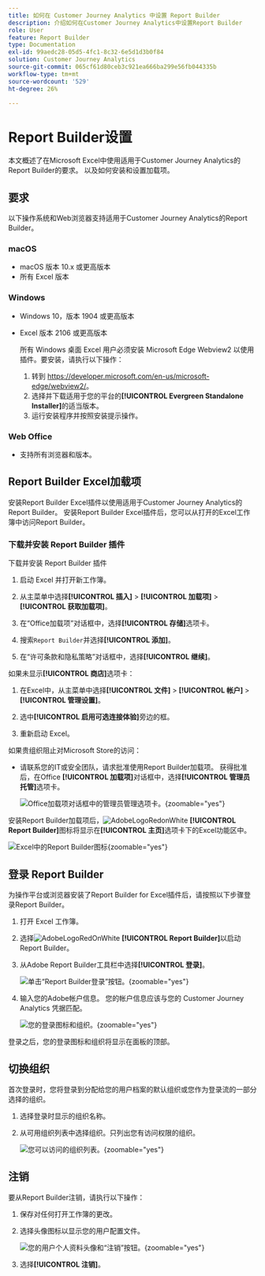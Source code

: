 ```yaml
---
title: 如何在 Customer Journey Analytics 中设置 Report Builder
description: 介绍如何在Customer Journey Analytics中设置Report Builder
role: User
feature: Report Builder
type: Documentation
exl-id: 99aedc28-05d5-4fc1-8c32-6e5d1d3b0f84
solution: Customer Journey Analytics
source-git-commit: 065cf61d80ceb3c921ea666ba299e56fb044335b
workflow-type: tm+mt
source-wordcount: '529'
ht-degree: 26%

---
```


# Report Builder设置

本文概述了在Microsoft Excel中使用适用于Customer Journey Analytics的Report Builder的要求。 以及如何安装和设置加载项。

## 要求

以下操作系统和Web浏览器支持适用于Customer Journey Analytics的Report Builder。

### macOS

- macOS 版本 10.x 或更高版本
- 所有 Excel 版本

### Windows

- Windows 10，版本 1904 或更高版本
- Excel 版本 2106 或更高版本

  所有 Windows 桌面 Excel 用户必须安装 Microsoft Edge Webview2 以使用插件。要安装，请执行以下操作：

   1. 转到 <https://developer.microsoft.com/en-us/microsoft-edge/webview2/>。
   1. 选择并下载适用于您的平台的&#x200B;**[!UICONTROL Evergreen Standalone Installer]**&#x200B;的适当版本。
   1. 运行安装程序并按照安装提示操作。

### Web Office

- 支持所有浏览器和版本。


## Report Builder Excel加载项

安装Report Builder Excel插件以使用适用于Customer Journey Analytics的Report Builder。 安装Report Builder Excel插件后，您可以从打开的Excel工作簿中访问Report Builder。

### 下载并安装 Report Builder 插件

下载并安装 Report Builder 插件

1. 启动 Excel 并打开新工作簿。

1. 从主菜单中选择&#x200B;**[!UICONTROL 插入]** > **[!UICONTROL 加载项]** > **[!UICONTROL 获取加载项]**。

1. 在“Office加载项”对话框中，选择&#x200B;**[!UICONTROL 存储]**&#x200B;选项卡。

1. 搜索`Report Builder`并选择&#x200B;**[!UICONTROL 添加]**。

1. 在“许可条款和隐私策略”对话框中，选择&#x200B;**[!UICONTROL 继续]**。

如果未显示&#x200B;**[!UICONTROL 商店]**&#x200B;选项卡：

1. 在Excel中，从主菜单中选择&#x200B;**[!UICONTROL 文件]** > **[!UICONTROL 帐户]** > **[!UICONTROL 管理设置]**。

1. 选中&#x200B;**[!UICONTROL 启用可选连接体验]**&#x200B;旁边的框。

1. 重新启动 Excel。

如果贵组织阻止对Microsoft Store的访问：

- 请联系您的IT或安全团队，请求批准使用Report Builder加载项。 获得批准后，在Office **[!UICONTROL 加载项]**&#x200B;对话框中，选择&#x200B;**[!UICONTROL 管理员托管]**&#x200B;选项卡。

  ![Office加载项对话框中的管理员管理选项卡。](./assets/image1.png){zoomable="yes"}

安装Report Builder加载项后，![AdobeLogoRedonWhite](/help/assets/icons/AdobeLogoRedOnWhite.svg) **[!UICONTROL Report Builder]**&#x200B;图标将显示在&#x200B;**[!UICONTROL 主页]**&#x200B;选项卡下的Excel功能区中。

![Excel中的Report Builder图标](./assets/rb_app_icon.png){zoomable="yes"}


## 登录 Report Builder

为操作平台或浏览器安装了Report Builder for Excel插件后，请按照以下步骤登录Report Builder。

1. 打开 Excel 工作簿。

1. 选择![AdobeLogoRedOnWhite](/help/assets/icons/AdobeLogoRedOnWhite.svg) **[!UICONTROL Report Builder]**&#x200B;以启动Report Builder。

1. 从Adobe Report Builder工具栏中选择&#x200B;**[!UICONTROL 登录]**。

   ![单击“Report Builder登录”按钮。](./assets/rb_login.png){zoomable="yes"}

1. 输入您的Adobe帐户信息。 您的帐户信息应该与您的 Customer Journey Analytics 凭据匹配。

   ![您的登录图标和组织。](./assets/image4.png){zoomable="yes"}

登录之后，您的登录图标和组织将显示在面板的顶部。


## 切换组织

首次登录时，您将登录到分配给您的用户档案的默认组织或您作为登录流的一部分选择的组织。

1. 选择登录时显示的组织名称。

1. 从可用组织列表中选择组织。只列出您有访问权限的组织。

   ![您可以访问的组织列表。](./assets/image5.png){zoomable="yes"}

## 注销

要从Report Builder注销，请执行以下操作：

1. 保存对任何打开工作簿的更改。

1. 选择头像图标以显示您的用户配置文件。

   ![您的用户个人资料头像和“注销”按钮。](./assets/image6.png){zoomable="yes"}

1. 选择&#x200B;**[!UICONTROL 注销]**。
